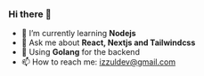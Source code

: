 ### Hi there 👋

- 🌱 I’m currently learning **Nodejs**
- 💬 Ask me about **React, Nextjs and Tailwindcss**
- 🚀 Using **Golang** for the backend
- 📫 How to reach me: izzuldev@gmail.com
